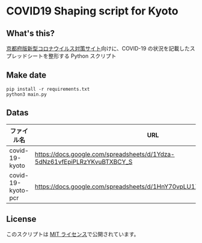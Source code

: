 # COVID19 Shaping script for Kyoto

## What's this?
[京都府版新型コロナウイルス対策サイト](https://kyoto.stopcovid19.jp/)向けに、COVID-19 の状況を記載したスプレッドシートを整形する Python スクリプト

## Make date
```shell script
pip install -r requirements.txt
python3 main.py
```

## Datas

| ファイル名 | URL |
|---|---|
| covid-19-kyoto | https://docs.google.com/spreadsheets/d/1Ydza-5dNz61vfEpiPLRzYKvuBTXBCY_S |
| covid-19-kyoto-pcr | https://docs.google.com/spreadsheets/d/1HnY70vpLU1ZIOnPNqZFljjHNDRpsSKaJ |

## License
このスクリプトは [MIT ライセンス](LICENSE)で公開されています。